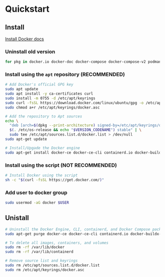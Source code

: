 # Quickstart

## Install

[Install Docker docs](https://docs.docker.com/engine/install/ubuntu/)

### Uninstall old version

```bash
for pkg in docker.io docker-doc docker-compose docker-compose-v2 podman-docker containerd runc; do sudo apt-get remove $pkg; done
```

### Install using the `apt` repository (RECOMMENDED)

```bash
# Add Docker's official GPG key
sudo apt update
sudo apt install -y ca-certificates curl
sudo install -m 0755 -d /etc/apt/keyrings
sudo curl -fsSL https://download.docker.com/linux/ubuntu/gpg -o /etc/apt/keyrings/docker.asc
sudo chmod a+r /etc/apt/keyrings/docker.asc

# Add the repository to Apt sources
echo \
  "deb [arch=$(dpkg --print-architecture) signed-by=/etc/apt/keyrings/docker.asc] https://download.docker.com/linux/ubuntu \
  $(. /etc/os-release && echo "$VERSION_CODENAME") stable" | \
  sudo tee /etc/apt/sources.list.d/docker.list > /dev/null
sudo apt-get update

# Install/Upgade the Docker engine
sudo apt-get install docker-ce docker-ce-cli containerd.io docker-buildx-plugin docker-compose-plugin
```

### Install using the script (NOT RECOMMENDED)

```bash
# Install Docker using the script
sh -c "$(curl -fsSL https://get.docker.com/)"
```

### Add user to docker group

```bash
sudo usermod -aG docker $USER
```

## Unistall

```bash
# Uninstall the Docker Engine, CLI, containerd, and Docker Compose packages
sudo apt-get purge docker-ce docker-ce-cli containerd.io docker-buildx-plugin docker-compose-plugin docker-ce-rootless-extras

# To delete all images, containers, and volumes
sudo rm -rf /var/lib/docker
sudo rm -rf /var/lib/containerd

# Remove source list and keyrings
sudo rm /etc/apt/sources.list.d/docker.list
sudo rm /etc/apt/keyrings/docker.asc
```